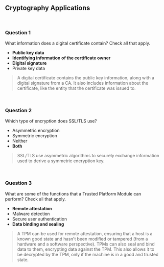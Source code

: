 ## Cryptography Applications

<br>

### Question 1

What information does a digital certificate contain? Check all that apply.

* **Public key data**
* **Identifying information of the certificate owner**
* **Digital signature**
* Private key data

> A digital certificate contains the public key information, along with a digital signature from a CA. It also includes information about the certificate, like the entity that the certificate was issued to.

<br>

### Question 2

Which type of encryption does SSL/TLS use?

* Asymmetric encryption
* Symmetric encryption
* Neither
* **Both**

> SSL/TLS use asymmetric algorithms to securely exchange information used to derive a symmetric encryption key.

<br>

### Question 3

What are some of the functions that a Trusted Platform Module can perform? Check all that apply.

* **Remote attestation**
* Malware detection
* Secure user authentication
* **Data binding and sealing**

> A TPM can be used for remote attestation, ensuring that a host is a known good state and hasn't been modified or tampered (from a hardware and a software perspective). TPMs can also seal and bind data to them, encrypting data against the TPM. This also allows it to be decrypted by the TPM, only if the machine is in a good and trusted state.